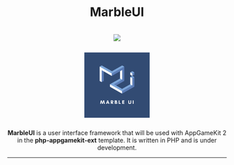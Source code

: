 <h1 align="center">MarbleUI</h1>
<h2 align="center">

<img src="https://img.shields.io/badge/made%20by-FibonacciFox-blue.svg" >

<!--lint disable no-literal-urls-->
<p align="center">
  <a href="https://github.com/FibonacciFox/jphp-appgamekit-ext">
    <img
      alt="Marble UI"
      src="doc/images/MarbleUI.png"
      width="150"
    />
  </a>
</p>

</h2>

<p align="center">
<b>MarbleUI</b> is a user interface framework that will be used with AppGameKit 2  
in the <b>php-appgamekit-ext</b> template. 
It is written in PHP and is under development.
</p>


---
